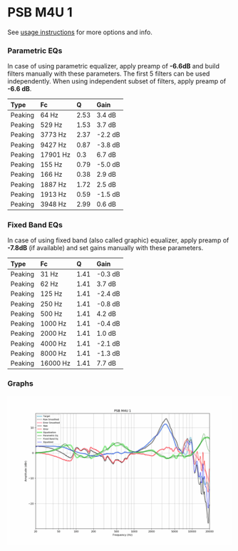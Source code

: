 # PSB M4U 1
See [usage instructions](https://github.com/jaakkopasanen/AutoEq#usage) for more options and info.

### Parametric EQs
In case of using parametric equalizer, apply preamp of **-6.6dB** and build filters manually
with these parameters. The first 5 filters can be used independently.
When using independent subset of filters, apply preamp of **-6.6 dB**.

| Type    | Fc       |    Q | Gain    |
|:--------|:---------|:-----|:--------|
| Peaking | 64 Hz    | 2.53 | 3.4 dB  |
| Peaking | 529 Hz   | 1.53 | 3.7 dB  |
| Peaking | 3773 Hz  | 2.37 | -2.2 dB |
| Peaking | 9427 Hz  | 0.87 | -3.8 dB |
| Peaking | 17901 Hz | 0.3  | 6.7 dB  |
| Peaking | 155 Hz   | 0.79 | -5.0 dB |
| Peaking | 166 Hz   | 0.38 | 2.9 dB  |
| Peaking | 1887 Hz  | 1.72 | 2.5 dB  |
| Peaking | 1913 Hz  | 0.59 | -1.5 dB |
| Peaking | 3948 Hz  | 2.99 | 0.6 dB  |

### Fixed Band EQs
In case of using fixed band (also called graphic) equalizer, apply preamp of **-7.8dB**
(if available) and set gains manually with these parameters.

| Type    | Fc       |    Q | Gain    |
|:--------|:---------|:-----|:--------|
| Peaking | 31 Hz    | 1.41 | -0.3 dB |
| Peaking | 62 Hz    | 1.41 | 3.7 dB  |
| Peaking | 125 Hz   | 1.41 | -2.4 dB |
| Peaking | 250 Hz   | 1.41 | -0.8 dB |
| Peaking | 500 Hz   | 1.41 | 4.2 dB  |
| Peaking | 1000 Hz  | 1.41 | -0.4 dB |
| Peaking | 2000 Hz  | 1.41 | 1.0 dB  |
| Peaking | 4000 Hz  | 1.41 | -2.1 dB |
| Peaking | 8000 Hz  | 1.41 | -1.3 dB |
| Peaking | 16000 Hz | 1.41 | 7.7 dB  |

### Graphs
![](./PSB%20M4U%201.png)